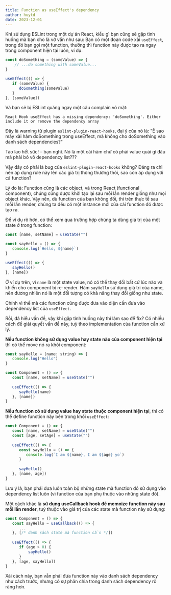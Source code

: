 ```yaml
---
title: Function as useEffect's dependency
author: huytd
date: 2023-12-01
---
```


Khi sử dụng ESLint trong một dự án React, kiểu gì bạn cũng sẽ gặp tình huống mà bạn cho là vớ vẩn như sau: Bạn có một đoạn code xài `useEffect`, trong đó bạn gọi một function, thường thì function này được tạo ra ngay trong component hiện tại luôn, ví dụ:

```js
const doSomething = (someValue) => {
    // ...do something with someValue...
}

useEffect(() => {
   if (someValue) {
      doSomething(someValue)
   }
}, [someValue])
```

Và bạn sẽ bị ESLint quăng ngay một câu complain vô mặt:

```
React Hook useEffect has a missing dependency: 'doSomething'. Either include it or remove the dependency array
```

Đây là warning từ plugin `eslint-plugin-react-hooks`, đại ý của nó là: "Ê sao mày xài hàm doSomething trong useEffect, mà không cho doSomething vào danh sách dependencies?"

Tào lao hết sức! – bạn nghĩ. Nó là một cái hàm chứ có phải value quái gì đâu mà phải bỏ vô dependency list???

Vậy đây có phải là bug của `eslint-plugin-react-hooks` không? Đáng ra chỉ nên áp dụng rule này lên các giá trị thông thường thôi, sao còn áp dụng với cả function?

Lý do là: Function cũng là các object, và trong React (functional component), chúng cũng được khởi tạo lại sau mỗi lần render giống như mọi object khác. Vậy nên, dù function của bạn không đổi, thì trên thực tế sau mỗi lần render, chúng ta đều có một instance mới của cái function đó được tạo ra.

Để ví dụ rõ hơn, có thể xem qua trường hợp chúng ta dùng giá trị của một state ở trong function:

```js
const [name, setName] = useState("")

const sayHello = () => {
   console.log(`Hello, ${name}`)
}

useEffect(() => {
   sayHello()
}, [name])
```

Ở ví dụ trên, vì `name` là một state value, nó có thể thay đổi bất cứ lúc nào và khiến cho component bị re-render. Hàm `sayHello` sử dụng giá trị của name, nên đương nhiên nó là một đối tượng có khả năng thay đổi giống như state.

Chính vì thế mà các function cũng được đưa vào diện cần đưa vào dependency list của `useEffect`.

Rồi, đã hiểu vấn đề, vậy khi gặp tình huống này thì làm sao để fix? Có nhiều cách để giải quyết vấn đề này, tuỳ theo implementation của function cần xử lý.

**Nếu function không sử dụng value hay state nào của component hiện tại** thì có thể move nó ra khỏi component:

```js
const sayHello = (name: string) => {
   console.log("Hello")
}

const Component = () => {
   const [name, setName] = useState("")
      
   useEffect(() => {
      sayHello(name)
   }, [name])
}
```

**Nếu function có sử dụng value hay state thuộc component hiện tại**, thì có thể define function này bên trong khối `useEffect`:

```js
const Component = () => {
   const [name, setName] = useState("")
   const [age, setAge] = useState("")
      
   useEffect(() => {
      const sayHello = () => {
         console.log(`I am ${name}, I am ${age} yo`)
      }
   
      sayHello()
   }, [name, age])
}
```

Lưu ý là, bạn phải đưa luôn toàn bộ những state mà function đó sử dụng vào dependency list luôn (vì function của bạn phụ thuộc vào những state đó).

Một cách khác là **sử dụng useCallback hook để memoize function này sau mỗi lần render**, tuỳ thuộc vào giá trị của các state mà function này sử dụng:

```js
const Component = () => {
   const sayHello = useCallback(() => {
      ...
   }, [/* danh sách state mà function cần */])
      
   useEffect(() => {   
      if (age > 0) {
          sayHello()
      }
   }, [age, sayHello])
}
```
Xài cách này, bạn vẫn phải đưa function này vào danh sách dependency như cách trước, nhưng có sự phân chia trong danh sách dependency rõ ràng hơn.
